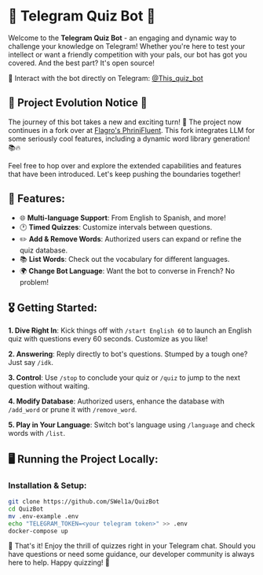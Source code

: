 # 🎉 Telegram Quiz Bot 🎉

Welcome to the **Telegram Quiz Bot** - an engaging and dynamic way to challenge your knowledge on Telegram! Whether you're here to test your intellect or want a friendly competition with your pals, our bot has got you covered. And the best part? It's open source!

🔗 Interact with the bot directly on Telegram: [@This_quiz_bot](https://t.me/This_quiz_bot)

## 🚀 Project Evolution Notice 🚀
The journey of this bot takes a new and exciting turn! 🌟 The project now continues in a fork over at [Flagro's PhriniFluent](https://github.com/Flagro/PhriniFluent). This fork integrates LLM for some seriously cool features, including a dynamic word library generation! 📚🔥

Feel free to hop over and explore the extended capabilities and features that have been introduced. Let's keep pushing the boundaries together!

## 🚀 Features:

- 🌐 **Multi-language Support**: From English to Spanish, and more!
- 🕐 **Timed Quizzes**: Customize intervals between questions.
- ✏️ **Add & Remove Words**: Authorized users can expand or refine the quiz database.
- 📚 **List Words**: Check out the vocabulary for different languages.
- 🌍 **Change Bot Language**: Want the bot to converse in French? No problem!

## 🎖 Getting Started:

**1. Dive Right In**:
Kick things off with `/start English 60` to launch an English quiz with questions every 60 seconds. Customize as you like!

**2. Answering**: 
Reply directly to bot's questions. Stumped by a tough one? Just say `/idk`.

**3. Control**:
Use `/stop` to conclude your quiz or `/quiz` to jump to the next question without waiting.

**4. Modify Database**:
Authorized users, enhance the database with `/add_word` or prune it with `/remove_word`.

**5. Play in Your Language**:
Switch bot's language using `/language` and check words with `/list`.

## 🖥️ Running the Project Locally:

### Installation & Setup:

```bash
git clone https://github.com/SWel1a/QuizBot
cd QuizBot
mv .env-example .env
echo "TELEGRAM_TOKEN=<your telegram token>" >> .env
docker-compose up
```

🎈 That's it! Enjoy the thrill of quizzes right in your Telegram chat. Should you have questions or need some guidance, our developer community is always here to help. Happy quizzing! 🎈
